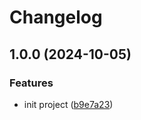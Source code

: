 # Changelog

## 1.0.0 (2024-10-05)


### Features

* init project ([b9e7a23](https://github.com/Buffolio/EOL/commit/b9e7a23b7c3da12fa35fefb2795cd3c93dfc8662))
